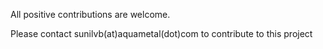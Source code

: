 All positive contributions are welcome.

Please contact sunilvb(at)aquametal(dot)com to contribute to this project
